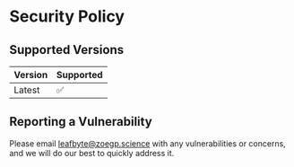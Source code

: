 # Security Policy

## Supported Versions

| Version | Supported          |
| ------- | ------------------ |
| Latest  | :white_check_mark: |

## Reporting a Vulnerability

Please email leafbyte@zoegp.science with any vulnerabilities or concerns, and we will do our best to quickly address it.

